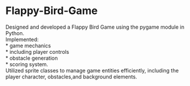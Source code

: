 # Flappy-Bird-Game

Designed and developed a Flappy Bird Game using the pygame module in Python.                                                                                                                 
Implemented:                                                                                                                                                                                  
    * game mechanics                                                                                                                                                                         
    * including player controls                                                                                                                                                              
    * obstacle generation                                                                                                                                                                    
    * scoring system.                                                                                                                                                                        
Utilized sprite classes to manage game entities efficiently, including the player character, obstacles,and background elements.
